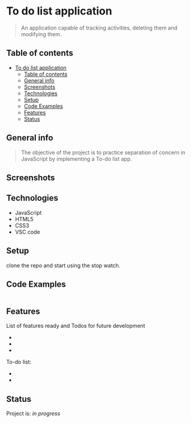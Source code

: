 # To do list application

> An application capable of tracking activities, deleting them and modifying them.

## Table of contents

- [To do list application](#to-do-list-application)
  - [Table of contents](#table-of-contents)
  - [General info](#general-info)
  - [Screenshots](#screenshots)
  - [Technologies](#technologies)
  - [Setup](#setup)
  - [Code Examples](#code-examples)
  - [Features](#features)
  - [Status](#status)

## General info

> The objective of the project is to practice separation of concern in
> JavaScript by implementing a To-do list app.

## Screenshots



## Technologies

- JavaScript
- HTML5
- CSS3
- VSC code

## Setup

clone the repo and start using the stop watch.

## Code Examples

```js

```

## Features

List of features ready and Todos for future development

-
-
-

To-do list:

-
-

## Status

Project is: _in progress_
